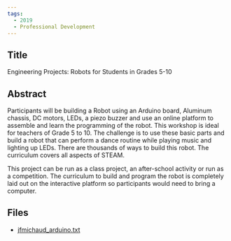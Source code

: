 ```yaml
---
tags:
  - 2019
  - Professional Development
---
```

    
## Title

Engineering Projects: Robots for Students in Grades 5-10

## Abstract

Participants will be building a Robot using an Arduino board, Aluminum chassis, DC motors, LEDs, a piezo buzzer and use an online platform to assemble and learn the programming of the robot. This workshop is ideal for teachers of Grade 5 to 10. The challenge is to use these basic parts and build a robot that can perform a dance routine while playing music and lighting up LEDs. There are thousands of ways to build this robot. The curriculum covers all aspects of STEAM. 
 
This project can be run as a class project, an after-school activity or run as a competition.  The curriculum to build and program the robot is completely laid out on the interactive platform so participants would need to bring a computer.

## Files

- [jfmichaud_arduino.txt](https://www.russellgordon.ca/acse/cemc-cse-resources/resources/2019/J.F._Michaud/jfmichaud_arduino.txt)
